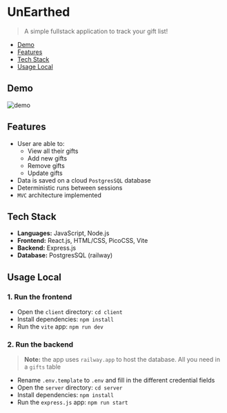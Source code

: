 # UnEarthed

> A simple fullstack application to track your gift list!

- [Demo](#demo)
- [Features](#features)
- [Tech Stack](#tech-stack)
- [Usage Local](#usage-local)

## Demo

![demo](./demo.gif)

## Features

- User are able to:
  - View all their gifts
  - Add new gifts
  - Remove gifts
  - Update gifts
- Data is saved on a cloud `PostgresSQL` database
- Deterministic runs between sessions
- `MVC` architecture implemented

## Tech Stack

- **Languages:** JavaScript, Node.js
- **Frontend:** React.js, HTML/CSS, PicoCSS, Vite
- **Backend:** Express.js
- **Database:** PostgresSQL (railway)

## Usage Local

### 1. Run the frontend

- Open the `client` directory: `cd client`
- Install dependencies: `npm install`
- Run the `vite` app: `npm run dev`

### 2. Run the backend

> **Note:** the app uses `railway.app` to host the database. All you need in a `gifts` table

- Rename `.env.template` to `.env` and fill in the different credential fields
- Open the `server` directory: `cd server`
- Install dependencies: `npm install`
- Run the `express.js` app: `npm run start`
